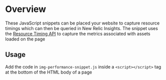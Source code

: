 # Overview

These JavaScript snippets can be placed your website to capture resource timings which can then
be queried in New Relic Insights. The snippet uses the [Resource Timing API](https://developer.mozilla.org/en-US/docs/Web/API/Resource_Timing_API/Using_the_Resource_Timing_API) to capture the metrics associated with assets loaded on the page

## Usage

Add the code in `img-performance-snippet.js` inside a `<script></script>` tag at the bottom
of the HTML body of a page
